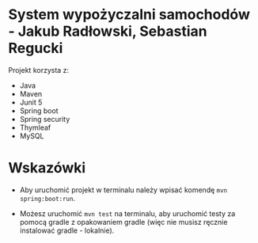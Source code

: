 # System wypożyczalni samochodów - Jakub Radłowski, Sebastian Regucki


Projekt korzysta z:
* Java
* Maven
* Junit 5
* Spring boot
* Spring security
* Thymleaf
* MySQL


# Wskazówki
* Aby uruchomić projekt w terminalu należy wpisać komendę `mvn spring:boot:run`.

* Możesz uruchomić `mvn test` na terminalu, aby uruchomić testy za pomocą gradle z opakowaniem gradle (więc nie musisz ręcznie instalować gradle - lokalnie).

